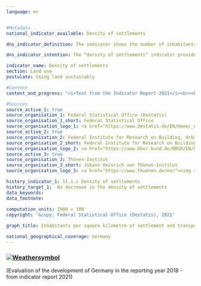 ```yaml
---
language: en    


#Metadata    
national_indicator_available: Density of settlements    

dns_indicator_definition: The indicator shows the number of inhabitants per square kilometre of settlement and transport area.    

dns_indicator_intention: The “density of settlements” indicator provides information on the efficient use of the settlement area. The goal of the Federal Government is to counteract the reduction in the density of settlements by means of space-saving measures in new construction projects and inner-urban development, such as the reduction in housing and commercial vacancies, as well as re-densification and an increase in building density    

indicator_name: Density of settlements    
section: Land use    
postulate: Using land sustainably    

#Content    
content_and_progress: "<i>Text from the Indicator Report 2021</i><br><br>The data sources for the indicator are the population figures and the area survey by type of actual use compiled by the Federal Statistical Office. With regard to population data, the 2011 census caused a jump in the time series, which is why only the comparisons up to 2010 and from 2011 onwards can be usefully interpreted. <br><br><br><br>Regarding the area survey by type of actual use, a methodological change in the survey basis took place in 2016, so that the comparability of the data with previous years is limited from 2016 onwards. In order to be able to compare the data, the respective values were recalculated on the basis of the 2011 Census and the change in the area survey in 2016.<br><br><br><br>The distinction between “rural” and “non-rural” is based on a type classification of the Thünen Institute. This classification allocates a degree of “ruralness” to rural districts and towns not attached to an administrative district – based on spatial characteristics such as “density of settlements”, “share of agricultural and forestry area” and “location relative to the centres”.<br><br><br><br>In contrast to population density, the concept of the density of settlements refers to the ratio of inhabitants solely to the settlement and transport area. In addition to residential building areas, the settlement area includes areas with special functional character (e.g. hospitals and schools), industrial and commercial areas and mixed-use areas as well as open areas (parks, green spaces, garden land). Consequently, changes not only in population numbers, but also in the residential building area, such as an internal densification of the transport or commercial area, lead to a change in the density of settlements.<br><br><br><br>The density of settlements differs substantially between rural and non-rural regions: one square kilometre of settlement and transport area accommodates around 3,330 people on average in non-rural district types, compared with around 1,216 people in rural district types (as in 2016). In this context, the residential building area in cities is frequently a much more densely built-up area as well as has many more multiple-floor buildings than rural regions, where more scattered development incorporating larger, unsealed areas such as domestic gardens is prevalent.<br><br><br><br>From 2000 until the end of 2010, there was a steady decline in the density of settlements in both rural and non-rural regions. In this context, the non-rural regions experienced a slightly lower absolute decrease than the rural regions. Viewed in relative terms, the 11&nbsp;% decline in rural regions, due to their considerably lower density of settlements, was however substantially larger than that of 4&nbsp;% in non-rural regions.<br><br><br><br>Since 2012, differences have been observed between the development in rural and non-rural regions. In non-rural regions, the density of settlements rose steadily from 3,251 inhabitants per square kilometre (2012) to 3,330 (2016). In rural regions, the decrease in the density of settlements continued at a moderate pace until 2014 (1,210 inhabitants/km²). In 2015, however, there was an increase (1,218 inhabitants/km²), presumably due to the population growth resulting from the influx of refugees, which slowed in 2016 (1,216 inhabitants/km²).<br><br><br><br>Considering the development of the number of inhabitants and the settlement and transport area separately, considerable differences between rural and non-rural regions can be observed. Between 2000 and 2015, the volume of the settlement and transport area in both rural and non-rural regions increased, although to different extents of 13&nbsp;% and 8&nbsp;% respectively. Following the slight increase in the population of rural regions at the start of the millennium, it decreased by around 2.3&nbsp;% until 2010 and then increased again slightly by 1&nbsp;% until 2016. In the non-rural regions, however, the population grew between 2000 and 2010 (by about 1.7&nbsp;%) and between 2011 and 2016 (by 4.4&nbsp;%). The effects of the development of additional settlement and transport area were therefore amplified in rural regions by the declining population numbers."    

#Sources    
source_active_1: true
source_organisation_1: Federal Statistical Office (Destatis)
source_organisation_1_short: Federal Statistical Office
source_organisation_logo_1: <a href="https://www.destatis.de/EN/Home/_node.html"><img src="https://g205sdgs.github.io/sdg-indicators/public/logosEn/destatis.png" alt=" Federal Statistical Office" title="Click here to visit the homepage of the organization" style="border: transparent"/></a>
source_active_2: true
source_organisation_2: Federal Institute for Research on Building, Urban Affairs and Spatial Development (BBSR)
source_organisation_2_short: Federal Institute for Research on Building, Urban Affairs and Spatial Development
source_organisation_logo_2: <a href="https://www.bbsr.bund.de/BBSR/EN/home/_node.html"><img src="https://g205sdgs.github.io/sdg-indicators/public/logosEn/bbsr.png" alt=" Federal Institute for Research on Building, Urban Affairs and Spatial Development" title="Click here to visit the homepage of the organization" style="border: transparent"/></a>
source_active_3: true
source_organisation_3: Thünen-Institut
source_organisation_3_short: Johann Heinrich von Thünen-Institut
source_organisation_logo_3: <a href="https://www.thuenen.de/en/"><img src="https://g205sdgs.github.io/sdg-indicators/public/logosEn/jht.png" alt=" Johann Heinrich von Thünen-Institut" title="Click here to visit the homepage of the organization" style="border: transparent"/></a>    

history_indicator_1: 11.1.c Density of settlements                    
history_target_1:  No decrease in the density of settlements    
data_keywords:    
data_footnote:     
    
computation_units: 2000 = 100    
copyright: '&copy; Federal Statistical Office (Destatis), 2021'    

graph_title: Inhabitants per square kilometre of settlement and transport area    

national_geographical_coverage: Germany    
---    
```

<div>
  <div class="my-header">
    <h3>
      <a href="https://sustainabledevelopment-deutschland.github.io/en/status/"><img src="https://g205sdgs.github.io/sdg-indicators/public/Wettersymbole/Leicht bewölkt.png" title="If the trend continues, the indicator will be presumably miss its target by at least 5&nbsp;% and at most 20&nbsp;% of the difference between the target value and the current value" alt="Weathersymbol" />
      </a>
    </h3>
  </div>
  <div class="my-header-note">
    <span> (Evaluation of the development of Germany in the reporting year 2018 - from indicator report 2021)</span>
  </div>
</div>